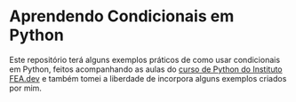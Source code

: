 # Aprendendo Condicionais em Python
Este repositório terá alguns exemplos práticos de como usar condicionais em Python, feitos acompanhando as aulas do [curso de Python do Instituto FEA.dev](https://app.sapium.com.br/course/10359-fea-dev-usp-python-do-basico-ao-intermediario/about) e também tomei a liberdade de incorpora alguns exemplos criados por mim.